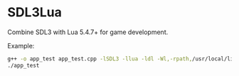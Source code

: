 # SDL3Lua
Combine SDL3 with Lua 5.4.7+ for game development.

Example:
```bash
g++ -o app_test app_test.cpp -lSDL3 -llua -ldl -Wl,-rpath,/usr/local/lib -Wall -std=c++17
./app_test
```
